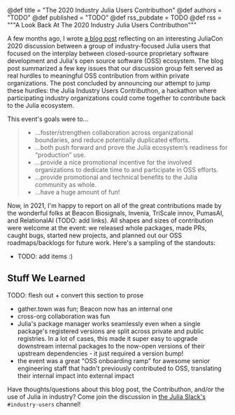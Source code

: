 @def title = "The 2020 Industry Julia Users Contributhon"
@def authors = "TODO"
@def published = "TODO"
@def rss_pubdate = TODO
@def rss = """A Look Back At The 2020 Industry Julia Users Contributhon"""

A few months ago, I wrote [a blog post](https://julialang.org/blog/2020/09/juliacon-2020-open-source-bof-follow-up/) reflecting on an interesting JuliaCon 2020 discussion between a group of industry-focused Julia users that focused on the interplay between closed-source proprietary software development and Julia's open source software (OSS) ecosystem. 
The blog post summarized a few key issues that our discussion group felt served as real hurdles to meaningful OSS contribution from within private organizations. 
The post concluded by announcing our attempt to jump these hurdles: the Julia Industry Users Contributhon, a hackathon where participating industry organizations could come together to contribute back to the Julia ecosystem.

This event's goals were to...

> - ...foster/strengthen collaboration across organizational boundaries, and reduce potentially duplicated efforts.
> - ...both push forward and prove the Julia ecosystem’s readiness for “production” use.
> - ...provide a nice promotional incentive for the involved organizations to dedicate time to and participate in OSS efforts.
> - ...provide promotional and technical benefits to the Julia community as whole.
> - ...have a huge amount of fun!

Now, in 2021, I'm happy to report on all of the great contributions made by the wonderful folks at Beacon Biosignals, Invenia, TriScale innov, PumasAI, and RelationalAI (TODO: add links). All shapes and sizes of contribution were welcome at the event: we released whole packages, made PRs, caught bugs, started new projects, and planned out our OSS roadmaps/backlogs for future work. Here's a sampling of the standouts:

- TODO: add items :)

## Stuff We Learned

TODO: flesh out + convert this section to prose

- gather.town was fun; Beacon now has an internal one
- cross-org collaboration was fun
- Julia's package manager works seamlessly even when a single package's registered versions are split across private and public registries. In a lot of cases, this made it super easy to upgrade downstream internal packages to the now-open versions of their upstream dependencies - it just required a version bump!
- the event was a great "OSS onboarding ramp" for awesome senior engineering staff that hadn't previously contributed to OSS, translating their internal impact into external impact

Have thoughts/questions about this blog post, the Contributhon, and/or the use of Julia in industry? Come join the discussion in [the Julia Slack's](https://julialang.slack.com/join/shared_invite/zt-ggsythg2-qYjdCBzGPeXceYCnCfpKsQ#/) `#industry-users` channel!
